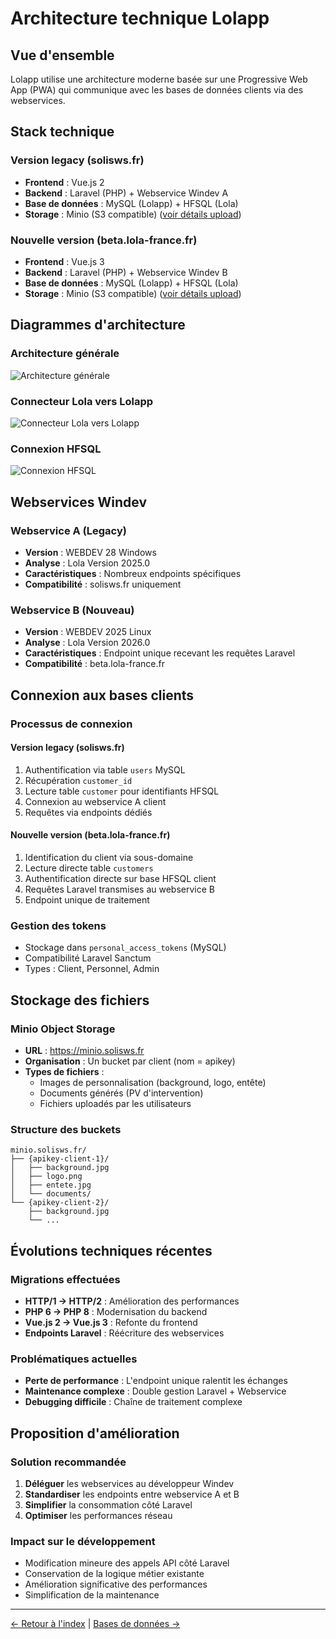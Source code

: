 # Architecture technique Lolapp

## Vue d'ensemble

Lolapp utilise une architecture moderne basée sur une Progressive Web App (PWA) qui communique avec les bases de données clients via des webservices.

## Stack technique

### Version legacy (solisws.fr)

* **Frontend** : Vue.js 2
* **Backend** : Laravel (PHP) + Webservice Windev A
* **Base de données** : MySQL (Lolapp) + HFSQL (Lola)
* **Storage** : Minio (S3 compatible) ([voir détails upload](drives_files.md))

### Nouvelle version (beta.lola-france.fr)

* **Frontend** : Vue.js 3
* **Backend** : Laravel (PHP) + Webservice Windev B
* **Base de données** : MySQL (Lolapp) + HFSQL (Lola)
* **Storage** : Minio (S3 compatible) ([voir détails upload](drives_files.md))

## Diagrammes d'architecture

### Architecture générale

![Architecture générale](https://i.imgur.com/Meuu59F.png)

### Connecteur Lola vers Lolapp

![Connecteur Lola vers Lolapp](https://i.imgur.com/pJZwne7.png)

### Connexion HFSQL

![Connexion HFSQL](https://i.imgur.com/8awMfsf.png)

## Webservices Windev

### Webservice A (Legacy)

* **Version** : WEBDEV 28 Windows
* **Analyse** : Lola Version 2025.0
* **Caractéristiques** : Nombreux endpoints spécifiques
* **Compatibilité** : solisws.fr uniquement

### Webservice B (Nouveau)

* **Version** : WEBDEV 2025 Linux
* **Analyse** : Lola Version 2026.0
* **Caractéristiques** : Endpoint unique recevant les requêtes Laravel
* **Compatibilité** : beta.lola-france.fr

## Connexion aux bases clients

### Processus de connexion

#### Version legacy (solisws.fr)

1. Authentification via table `users` MySQL
2. Récupération `customer_id`
3. Lecture table `customer` pour identifiants HFSQL
4. Connexion au webservice A client
5. Requêtes via endpoints dédiés

#### Nouvelle version (beta.lola-france.fr)

1. Identification du client via sous-domaine
2. Lecture directe table `customers`
3. Authentification directe sur base HFSQL client
4. Requêtes Laravel transmises au webservice B
5. Endpoint unique de traitement

### Gestion des tokens

* Stockage dans `personal_access_tokens` (MySQL)
* Compatibilité Laravel Sanctum
* Types : Client, Personnel, Admin

## Stockage des fichiers

### Minio Object Storage

* **URL** : https://minio.solisws.fr
* **Organisation** : Un bucket par client (nom = apikey)
* **Types de fichiers** :
  * Images de personnalisation (background, logo, entête)
  * Documents générés (PV d'intervention)
  * Fichiers uploadés par les utilisateurs

### Structure des buckets

```
minio.solisws.fr/
├── {apikey-client-1}/
│   ├── background.jpg
│   ├── logo.png
│   ├── entete.jpg
│   └── documents/
└── {apikey-client-2}/
    ├── background.jpg
    └── ...
```

## Évolutions techniques récentes

### Migrations effectuées

* **HTTP/1 → HTTP/2** : Amélioration des performances
* **PHP 6 → PHP 8** : Modernisation du backend
* **Vue.js 2 → Vue.js 3** : Refonte du frontend
* **Endpoints Laravel** : Réécriture des webservices

### Problématiques actuelles

* **Perte de performance** : L'endpoint unique ralentit les échanges
* **Maintenance complexe** : Double gestion Laravel + Webservice
* **Debugging difficile** : Chaîne de traitement complexe

## Proposition d'amélioration

### Solution recommandée

1. **Déléguer** les webservices au développeur Windev
2. **Standardiser** les endpoints entre webservice A et B
3. **Simplifier** la consommation côté Laravel
4. **Optimiser** les performances réseau

### Impact sur le développement

* Modification mineure des appels API côté Laravel
* Conservation de la logique métier existante
* Amélioration significative des performances
* Simplification de la maintenance

***

[← Retour à l'index](README.md) | [Bases de données →](databases.md)
